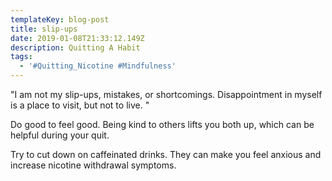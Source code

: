 ```yaml
---
templateKey: blog-post
title: slip-ups
date: 2019-01-08T21:33:12.149Z
description: Quitting A Habit
tags:
  - '#Quitting_Nicotine #Mindfulness'
---
```

"I am not my slip-ups, mistakes, or shortcomings. Disappointment in myself is a place to visit, but not to live. "

Do good to feel good. Being kind to others lifts you both up, which can be helpful during your quit.



Try to cut down on caffeinated drinks. They can make you feel anxious and increase nicotine withdrawal symptoms.
